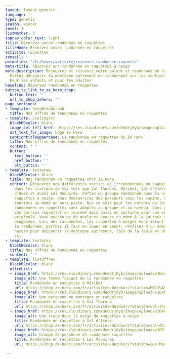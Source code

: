 ```yaml
---
layout: layout_generic
language: fr
type: generic
season: winter
level: 1
listMother: 2
topnav_color_text: light
title: Réservez votre randonnée en raquettes
titleHome: Réservez votre randonnée en raquettes
activite: raquettes
conseil: ''
permalink: "/fr/hiver/activite/reserver-randonnee-raquette"
meta-title: Réservez une randonnée en raquettes à neige
meta-description: Découvrez et réservez votre balade et randonnée en raquettes à neige.
  Partez découvrir la montagne autrement en randonnant sur les sentiers enneigés.
  Pour les enfants et pour les adultes
baseline: Réservez randonnée en raquettes
button_to_link_to_ze_hero_shop:
  button_text: ''
  url_to_shop_zehero: ''
page_sections:
- template: heroBreadcrumb
  title: Nos offres de randonnée en raquettes
- template: 2colimgtxt
  blockBGcolor: blanc
  image_col_left_href: https://res.cloudinary.com/deddrj0yb/image/upload/v1640094644/website/logo/Sur%20fond%20clair/logo-ze-hero-horizontal_4_a3dhvk.png
  alt_text_for_image: Logo Ze Hero
  captiontitleuppercase: La randonnée en raquettes by Ze Hero
  title: Nos offres de randonnée en raquettes
  content: " "
  button:
    text_button: ''
    href_button: ''
    alt_button: ''
- template: textarea
  blockBGcolor: blanc
  title: Nos randonnée en raquettes chez Ze Hero
  content: Découvrez nos différentes sorties et [**randonnées en raquettes**](/fr/hiver/activites/raquettes-a-neige)
    dans les stations de ski tels que Val Thorens, Méribel, Val d'Isère, Tignes, l'Alpe
    d'Huez et aussi Les Menuires. Partez en groupe randonnée dans la neige avec les
    raquettes à neige. Vous découvrirez des parcours sous les sapins, dans des petits
    sentiers ou même en hors-piste. Que ce soit pour les enfants ou les adultes, les
    randonnées en raquettes sont adaptés au groupe et au niveau. Vous pourrez réserver
    vos sorties raquettes en journée mais aussi en nocturne pour une expérience plus
    originale. Vous marcherez de quelques heures ou même à la journée selon les randonnées
    proposées. Lors des randonnées, les raquettes à neiges vous seront prêtées durant
    la randonnée, parfois il faut en louer en amont. Profitez d'un moment en pleine
    nature pour découvrir la montagne autrement, loin de la foule et des pistes de
    ski.
- template: textarea
  blockBGcolor: blanc
  title: Nos offres de randonnée en raquettes
  content: " "
- template: listOffres
  blockBGcolor: blanc
  offreList:
  - image_href: https://res.cloudinary.com/deddrj0yb/image/upload/v1652866526/website/winter/sandra-grunewald-weOMxCS6tD0-unsplash.jpg
    image_alt: Une femme faisant de la randonnée en raquettes
    title: Randonnée en raquettes à Méribel
    url: https://shop.ze-hero.com/fr/activites-Outdoor/?station=M%C3%A9ribel&calessonstype=Cours+collectif&catypegenderlistsummer=all&calessonsactivitytype=Raquette&start-date=
  - image_href: https://res.cloudinary.com/deddrj0yb/image/upload/v1640080084/website/winter/pablo-guerrero-xglh7hBu9QU-unsplash_nvbvyf.jpg
    image_alt: Une personne en montagne en raquettes
    title: Randonnée en raquettes à Val Thorens
    url: https://shop.ze-hero.com/fr/activites-Outdoor/?station=Val+Thorens&calessonstype=Cours+collectif&catypegenderlistsummer=all&calessonsactivitytype=Raquette&start-date=
  - image_href: https://res.cloudinary.com/deddrj0yb/image/upload/v1640080310/website/winter/rainer-bleek-y8-GC22QyfY-unsplash_ky6gnt.jpg
    image_alt: Une trace dans la neige de raquettes à neige
    title: Randonnée en raquettes à Val d'Isère
    url: https://shop.ze-hero.com/fr/activites-Outdoor/?station=Val+d%27Is%C3%A8re&calessonstype=Cours+collectif&catypegenderlistsummer=all&calessonsactivitytype=Raquette&start-date=
  - image_href: https://res.cloudinary.com/deddrj0yb/image/upload/v1651071398/website/winter/sandra-grunewald-iLh4RcF1VVQ-unsplash.jpg
    image_alt: Groupe de personne en randonnée raquettes
    title: Randonnée en raquettes à Les Menuires
    url: https://shop.ze-hero.com/fr/activites-Outdoor/?station=Les+Menuires&calessonstype=Cours+collectif&catypegenderlistsummer=all&calessonsactivitytype=Raquette&start-date=

---
```

